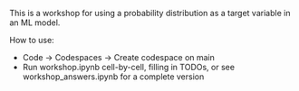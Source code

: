 This is a workshop for using a probability distribution as a target variable in an ML model.

How to use: 
- Code -> Codespaces -> Create codespace on main
- Run workshop.ipynb cell-by-cell, filling in TODOs, or see workshop_answers.ipynb for a complete version
